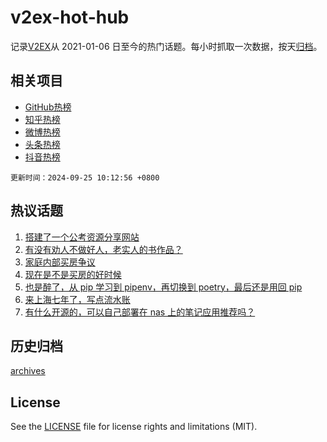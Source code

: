 # v2ex-hot-hub

 记录[V2EX](https://www.v2ex.com/)从 2021-01-06 日至今的热门话题。每小时抓取一次数据，按天[归档](archives)。
 
 ## 相关项目

- [GitHub热榜](https://github.com/lonnyzhang423/github-hot-hub)
- [知乎热榜](https://github.com/lonnyzhang423/zhihu-hot-hub)
- [微博热榜](https://github.com/lonnyzhang423/weibo-hot-hub)
- [头条热榜](https://github.com/lonnyzhang423/toutiao-hot-hub)
- [抖音热榜](https://github.com/lonnyzhang423/douyin-hot-hub)


 `更新时间：2024-09-25 10:12:56 +0800`

## 热议话题

1. [搭建了一个公考资源分享网站](https://www.v2ex.com/t/1075302)
1. [有没有劝人不做好人，老实人的书作品？](https://www.v2ex.com/t/1075340)
1. [家庭内部买房争议](https://www.v2ex.com/t/1075419)
1. [现在是不是买房的好时候](https://www.v2ex.com/t/1075336)
1. [也是醉了，从 pip 学习到 pipenv，再切换到 poetry，最后还是用回 pip](https://www.v2ex.com/t/1075372)
1. [来上海七年了，写点流水账](https://www.v2ex.com/t/1075370)
1. [有什么开源的，可以自己部署在 nas 上的笔记应用推荐吗？](https://www.v2ex.com/t/1075393)

## 历史归档

[archives](archives)

## License

See the [LICENSE](LICENSE) file for license rights and limitations (MIT).
